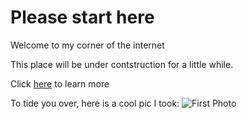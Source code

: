 # Please start here

Welcome to my corner of the internet

This place will be under contstruction for a little while.

Click [here](/docs/about.md) to learn more

To tide you over, here is a cool pic I took:
![First Photo](/docs/assets/images/BlueAngels.png)

